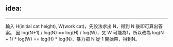## idea:
---
輸入 H(initial cat height), W(work cat)，先設法求出 N，得到 N 後即可算出答案。
因 log(N+1) / log(N) == log(H) / log(W)，又 W 可能為1，所以改為 log(N + 1) * log(W) == log(H) * log(N)，暴力把 N 從 1 開始帶，得到N。